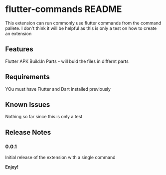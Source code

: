 # flutter-commands README

This extension can run commonly use flutter commands from the command pallete. I don't think it will be helpful as this is only a test on how to create an extension

## Features

Flutter APK Build:In Parts - will buld the files in differnt parts

## Requirements

YOu must have Flutter and Dart installed previously


## Known Issues

Nothing so far since this is only a test

## Release Notes

### 0.0.1

Initial release of the extension with a single command


**Enjoy!**
